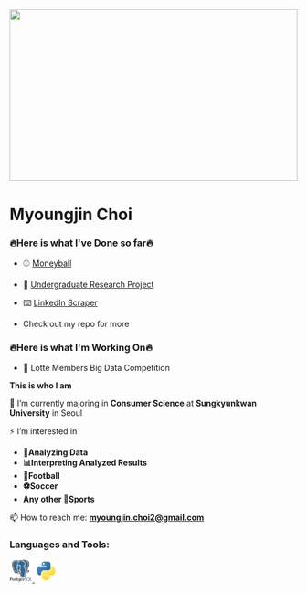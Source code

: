 <center><img src="https://blog.kakaocdn.net/dn/I2OXw/btqDdIicE5C/2D1KhqNaLD8FsvXMrsyD5k/img.gif" width="100%" height="300"></center>
<h1 align="left">Myoungjin Choi</h1>
<h3 align="left">🔥Here is what I've Done so far🔥</h3>

   - ⚾ [Moneyball](https://github.com/jinwls/Moneyball)
    
   - 📝 [Undergraduate Research Project](https://github.com/jinwls/Relative_Deprivation_Risk_Preference)
    
   - ⌨️ [LinkedIn Scraper](https://github.com/jinwls/LinkedIn_Job_Post)

   - Check out my repo for more

<h3 align="left">🔥Here is what I'm Working On🔥</h3>

   - 🚀 Lotte Members Big Data Competition


**This is who I am**

🌱 I’m currently majoring in **Consumer Science** at **Sungkyunkwan University** in Seoul

⚡ I’m interested in 
   - **🧐Analyzing Data** 
   - **📊Interpreting Analyzed Results** 
   - **🏈Football** 
   - **⚽️Soccer**
   - **Any other 💪Sports**


📫 How to reach me: **myoungjin.choi2@gmail.com**


<h3 align="left">Languages and Tools:</h3>
<p align="left"> <a href="https://www.postgresql.org" target="_blank" rel="noreferrer"> <img src="https://raw.githubusercontent.com/devicons/devicon/master/icons/postgresql/postgresql-original-wordmark.svg" alt="postgresql" width="40" height="40"/> </a> <a href="https://www.python.org" target="_blank" rel="noreferrer"> <img src="https://raw.githubusercontent.com/devicons/devicon/master/icons/python/python-original.svg" alt="python" width="40" height="40"/> </a> </p>
